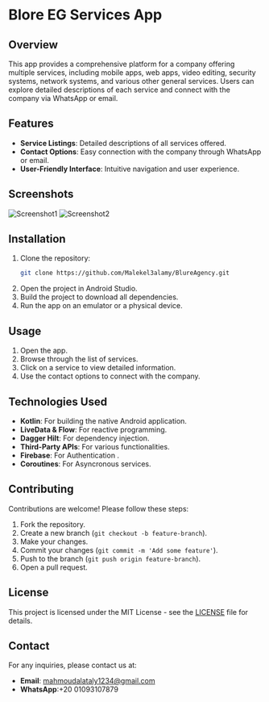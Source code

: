


# Blore EG Services App

## Overview
This app provides a comprehensive platform for a company offering multiple services, including mobile apps, web apps, video editing, security systems, network systems, and various other general services. Users can explore detailed descriptions of each service and connect with the company via WhatsApp or email.

## Features
- **Service Listings**: Detailed descriptions of all services offered.
- **Contact Options**: Easy connection with the company through WhatsApp or email.
- **User-Friendly Interface**: Intuitive navigation and user experience.

## Screenshots
![Screenshot1](link_to_screenshot1)
![Screenshot2](link_to_screenshot2)

## Installation
1. Clone the repository:
   ```bash
   git clone https://github.com/Malekel3alamy/BlureAgency.git
   ```
2. Open the project in Android Studio.
3. Build the project to download all dependencies.
4. Run the app on an emulator or a physical device.

## Usage
1. Open the app.
2. Browse through the list of services.
3. Click on a service to view detailed information.
4. Use the contact options to connect with the company.

## Technologies Used
- **Kotlin**: For building the native Android application.
- **LiveData & Flow**: For reactive programming.
- **Dagger Hilt**: For dependency injection.
- **Third-Party APIs**: For various functionalities.
- **Firebase**: For Authentication .
- **Coroutines**: For Asyncronous services.

## Contributing
Contributions are welcome! Please follow these steps:
1. Fork the repository.
2. Create a new branch (`git checkout -b feature-branch`).
3. Make your changes.
4. Commit your changes (`git commit -m 'Add some feature'`).
5. Push to the branch (`git push origin feature-branch`).
6. Open a pull request.

## License
This project is licensed under the MIT License - see the [LICENSE](LICENSE) file for details.

## Contact
For any inquiries, please contact us at:
- **Email**: mahmoudalataly1234@gmail.com
- **WhatsApp**:+20 01093107879

